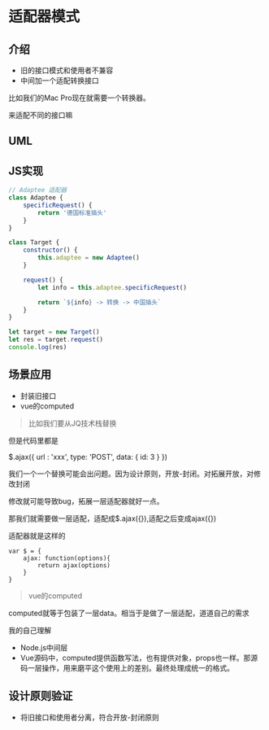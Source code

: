 # 适配器模式

## 介绍

- 旧的接口模式和使用者不兼容
- 中间加一个适配转换接口

比如我们的Mac Pro现在就需要一个转换器。

来适配不同的接口嘛

## UML

## JS实现

```js
// Adaptee 适配器
class Adaptee {
    specificRequest() {
        return '德国标准插头'
    }
}

class Target {
    constructor() {
        this.adaptee = new Adaptee()
    }

    request() {
        let info = this.adaptee.specificRequest()

        return `${info} -> 转换 -> 中国插头`
    }
}

let target = new Target()
let res = target.request()
console.log(res)

```



## 场景应用

- 封装旧接口
- vue的computed

> 比如我们要从JQ技术栈替换

但是代码里都是

$.ajax({
    url : 'xxx',
    type: 'POST',
    data: {
        id: 3
    }
})

我们一个一个替换可能会出问题。因为设计原则，开放-封闭。对拓展开放，对修改封闭

修改就可能导致bug，拓展一层适配器就好一点。

那我们就需要做一层适配，适配成$.ajax({}),适配之后变成ajax({})

适配器就是这样的

```
var $ = {
    ajax: function(options){
        return ajax(options)
    }
}

```


> vue的computed

computed就等于包装了一层data。相当于是做了一层适配，道道自己的需求



我的自己理解
- Node.js中间层
- Vue源码中，computed提供函数写法，也有提供对象，props也一样。那源码一层操作，用来磨平这个使用上的差别。最终处理成统一的格式。


## 设计原则验证


- 将旧接口和使用者分离，符合开放-封闭原则


